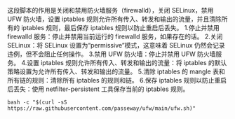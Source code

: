 
这段脚本的作用是关闭和禁用防火墙服务（firewalld），关闭 SELinux，禁用 UFW 防火墙，设置 iptables 规则允许所有传入、转发和输出的流量，并且清除所有的 iptables 规则，最后保存 iptables 规则以防止重启后丢失。
1.停止并禁用 firewalld 服务：停止并禁用当前运行的 firewalld 服务，如果存在的话。
2.关闭 SELinux：将 SELinux 设置为“permissive”模式，这意味着 SELinux 仍然会记录违例，但不会阻止任何操作。
3.禁用 UFW 防火墙：停止并禁用 UFW 防火墙服务。
4.设置 iptables 规则允许所有传入、转发和输出的流量：将 iptables 的默认策略设置为允许所有传入、转发和输出的流量。
5.清除 iptables 的 mangle 表和所有链的规则：清除所有 iptables 的规则和链。
6.保存 iptables 规则以防止重启后丢失：使用 netfilter-persistent 工具保存当前的 iptables 规则。

```
bash -c "$(curl -sS https://raw.githubusercontent.com/passeway/ufw/main/ufw.sh)"
```
